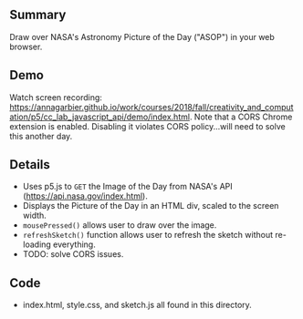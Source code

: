 ## Summary
Draw over NASA's Astronomy Picture of the Day ("ASOP") in your web browser.

## Demo
Watch screen recording: https://annagarbier.github.io/work/courses/2018/fall/creativity_and_computation/p5/cc_lab_javascript_api/demo/index.html. Note that a CORS Chrome extension is enabled. Disabling it violates CORS policy...will need to solve this another day.

## Details
* Uses p5.js to `GET` the Image of the Day from NASA's API (https://api.nasa.gov/index.html).
* Displays the Picture of the Day in an HTML div, scaled to the screen width.
* `mousePressed()` allows user to draw over the image.
* `refreshSketch()` function allows user to refresh the sketch without re-loading everything.
* TODO: solve CORS issues.

## Code
* index.html, style.css, and sketch.js all found in this directory.
